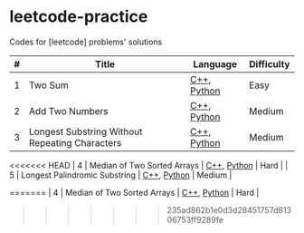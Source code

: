 # leetcode-practice
Codes for [leetcode] problems' solutions



| #    | Title   | Language                                                     | Difficulty |
| ---- | ------- | ------------------------------------------------------------ | ---------- |
| 1    | Two Sum | [C++](./solutions/twoSum-1/twoSum-1.cpp), [Python](./solutions/twoSum-1/twoSum-1.py) | Easy       |
| 2    | Add Two Numbers | [C++](./solutions/addTwoNumbers-2/addTwoNumbers-2.cpp), [Python](./solutions/addTwoNumbers-2/addTwoNumbers-2.py) | Medium       |
| 3    | Longest Substring Without Repeating Characters | [C++](./solutions/lengthOfLongestSubstring-3/lengthOfLongestSubstring-3.cpp), [Python](./solutions/lengthOfLongestSubstring-3/lengthOfLongestSubstring-3.py) | Medium       |
<<<<<<< HEAD
| 4 | Median of Two Sorted Arrays | [C++](./solutions/medianOfTwoSortedArrays-4/lmedianOfTwoSortedArrays-4.cpp), [Python](./solutions/medianOfTwoSortedArrays-4/medianOfTwoSortedArrays-4.py) | Hard |
| 5 | Longest Palindromic Substring | [C++](./solutions/longestPalindromicSubstring-5/longestPalindromicSubstring-5.cpp), [Python](./solutions/longestPalindromicSubstring-5/longestPalindromicSubstring-5.py) | Medium |

=======
| 4 | Median of Two Sorted Arrays | [C++](./solutions/medianOfTwoSortedArrays-4/medianOfTwoSortedArrays-4.cpp), [Python](./solutions/medianOfTwoSortedArrays-4/medianOfTwoSortedArrays-4.py) | Hard |
>>>>>>> 235ad862b1e0d3d28451757d81306753ff9289fe
